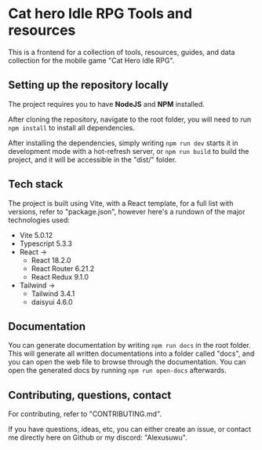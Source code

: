 # Cat hero Idle RPG Tools and resources

This is a frontend for a collection of tools, resources, guides, and data collection for the mobile game "Cat Hero Idle RPG".

## Setting up the repository locally

The project requires you to have **NodeJS** and **NPM** installed.

After cloning the repository, navigate to the root folder, you will need to run `npm install` to install all dependencies.

After installing the dependencies, simply writing `npm run dev` starts it in development mode with a hot-refresh server, or `npm run build` to build the project, and it will be accessible in the "dist/" folder.

## Tech stack

The project is built using Vite, with a React template, for a full list with versions, refer to "package.json", however here's a rundown of the major technologies used:

* Vite 5.0.12
* Typescript 5.3.3
* React ->
  * React 18.2.0
  * React Router 6.21.2
  * React Redux 9.1.0
* Tailwind ->
  * Tailwind 3.4.1
  * daisyui 4.6.0

## Documentation

You can generate documentation by writing `npm run docs` in the root folder.  
This will generate all written documentations into a folder called "docs", and you can open the web file to browse through the documentation.
You can open the generated docs by running `npm run open-docs` afterwards.


## Contributing, questions, contact

For contributing, refer to "CONTRIBUTING.md".

If you have questions, ideas, etc, you can either create an issue, or contact me directly here on Github or my discord: "Alexusuwu".
